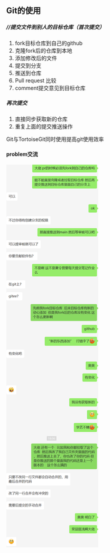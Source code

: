 ## Git的使用

##### //提交文件到别人的目标仓库（首次提交）

1. fork目标仓库到自己的github
2. 克隆fork后的仓库到本地
3. 添加修改后的文件
4. 提交到分支
5. 推送到仓库
6. Pull request 比较
7. comment提交意见到目标仓库

##### 再次提交

1. 直接同步获取新的仓库
2. 重复上面的提交推送操作



Git与TortoiseGit同时使用提高git使用效率



#### problem交流

![](./problem.png)

